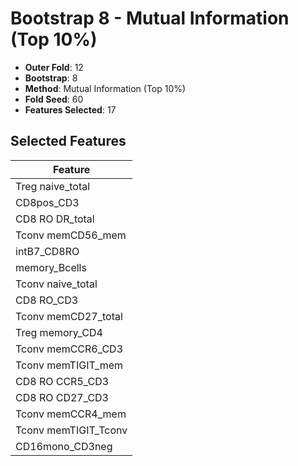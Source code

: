 # Bootstrap 8 - Mutual Information (Top 10%)

- **Outer Fold**: 12
- **Bootstrap**: 8
- **Method**: Mutual Information (Top 10%)
- **Fold Seed**: 60
- **Features Selected**: 17

## Selected Features

| Feature |
|---------|
| Treg naive_total |
| CD8pos_CD3 |
| CD8 RO DR_total |
| Tconv memCD56_mem |
| intB7_CD8RO |
| memory_Bcells |
| Tconv naive_total |
| CD8 RO_CD3 |
| Tconv memCD27_total |
| Treg memory_CD4 |
| Tconv memCCR6_CD3 |
| Tconv memTIGIT_mem |
| CD8 RO CCR5_CD3 |
| CD8 RO CD27_CD3 |
| Tconv memCCR4_mem |
| Tconv memTIGIT_Tconv |
| CD16mono_CD3neg |

